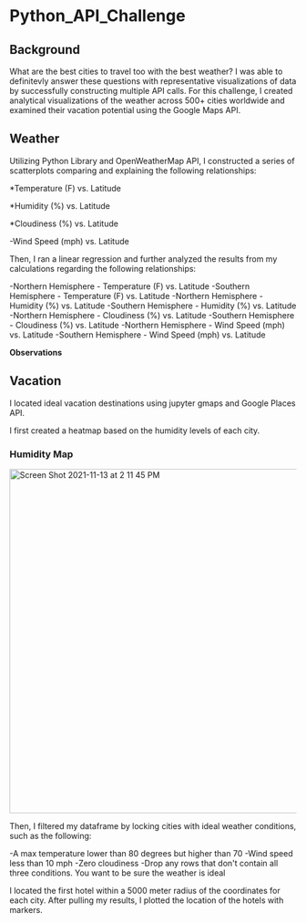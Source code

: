 # Python_API_Challenge

## Background 
What are the best cities to travel too with the best weather? 
I was able to definitevly answer these questions with representative visualizations of data by successfully constructing multiple API calls. For this challenge, I created analytical visualizations of the weather across 500+ cities worldwide and examined their vacation potential using the Google Maps API. 

## Weather
Utilizing Python Library and OpenWeatherMap API, I constructed a series of scatterplots comparing and explaining the following relationships:

*Temperature (F) vs. Latitude

*Humidity (%) vs. Latitude

*Cloudiness (%) vs. Latitude

-Wind Speed (mph) vs. Latitude

Then, I ran a linear regression and further analyzed the results from my calculations regarding the following relationships: 

-Northern Hemisphere - Temperature (F) vs. Latitude
-Southern Hemisphere - Temperature (F) vs. Latitude
-Northern Hemisphere - Humidity (%) vs. Latitude
-Southern Hemisphere - Humidity (%) vs. Latitude
-Northern Hemisphere - Cloudiness (%) vs. Latitude
-Southern Hemisphere - Cloudiness (%) vs. Latitude
-Northern Hemisphere - Wind Speed (mph) vs. Latitude
-Southern Hemisphere - Wind Speed (mph) vs. Latitude

**Observations**

## Vacation
I located ideal vacation destinations using jupyter gmaps and Google Places API. 

I first created a heatmap based on the humidity levels of each city. 
### Humidity Map

<img width="604" alt="Screen Shot 2021-11-13 at 2 11 45 PM" src="https://user-images.githubusercontent.com/86134771/141660542-adf22ffa-dec5-4d68-bf8a-6e954e4b1215.png">

Then, I filtered my dataframe by locking cities with ideal weather conditions, such as the following:

-A max temperature lower than 80 degrees but higher than 70
-Wind speed less than 10 mph
-Zero cloudiness
-Drop any rows that don't contain all three conditions. You want to be sure the weather is ideal

I located the first hotel within a 5000 meter radius of the coordinates for each city. After pulling my results, I plotted the location of the hotels with markers. 

